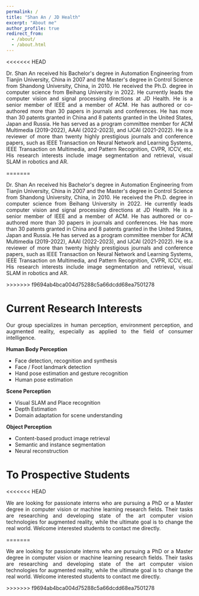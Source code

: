 ```yaml
---
permalink: /
title: "Shan An / JD Health"
excerpt: "About me"
author_profile: true
redirect_from: 
  - /about/
  - /about.html
---
```


<<<<<<< HEAD
<p align="justify">Dr. Shan An received his Bachelor's degree in Automation Engineering from Tianjin University, China in 2007 and the Master's degree in Control Science from Shandong University, China, in 2010. He received the Ph.D. degree in computer science from Beihang University in 2022. He currently leads the computer vision and signal processing directions at JD Health. He is a senior member of IEEE and a member of ACM. He has authored or co-authored more than 30 papers in journals and conferences. He has more than 30 patents granted in China and 8 patents granted in the United States, Japan and Russia. He has served as a program committee member for ACM Multimedia (2019-2022), AAAI (2022-2023), and IJCAI (2021-2022). He is a reviewer of more than twenty highly prestigious journals and conference papers, such as IEEE Transaction on Neural Network and Learning Systems, IEEE Transaction on Multimedia, and Pattern Recognition, CVPR, ICCV, etc. His research interests include image segmentation and retrieval, visual SLAM in robotics and AR.</p>
=======
<p align="justify">Dr. Shan An received his Bachelor's degree in Automation Engineering from Tianjin University, China in 2007 and the Master's degree in Control Science from Shandong University, China, in 2010. He received the Ph.D. degree in computer science from Beihang University in 2022. He currently leads computer vision and signal processing directions at JD Health. He is a senior member of IEEE and a member of ACM. He has authored or co-authored more than 30 papers in journals and conferences. He has more than 30 patents granted in China and 8 patents granted in the United States, Japan and Russia. He has served as a program committee member for ACM Multimedia (2019-2022), AAAI (2022-2023), and IJCAI (2021-2022). He is a reviewer of more than twenty highly prestigious journals and conference papers, such as IEEE Transaction on Neural Network and Learning Systems, IEEE Transaction on Multimedia, and Pattern Recognition, CVPR, ICCV, etc. His research interests include image segmentation and retrieval, visual SLAM in robotics and AR.</p>
>>>>>>> f9694ab4bca004d75288c5a66dcdd68ea7501278

Current Research Interests
======
<p align="justify">Our group specializes in human perception, environment perception, and augmented reality, especially as applied to the field of consumer intelligence.</p> 

**Human Body Perception**

- Face detection, recognition and synthesis
- Face / Foot landmark detection
- Hand pose estimation and gesture recognition
- Human pose estimation

**Scene Perception**

- Visual SLAM and Place recognition 
- Depth Estimation 
- Domain adaptation for scene understanding

**Object Perception**

- Content-based product image retrieval
- Semantic and instance segmentation
- Neural reconstruction



To Prospective Students
======
<<<<<<< HEAD
<p align="justify">We are looking for passionate interns who are pursuing a PhD or a Master degree in computer vision or machine learning research fields. Their tasks are researching and developing state of the art computer vision technologies for augmented reality, while the ultimate goal is to change the real world. Welcome interested students to contact me directly.</p> 
=======
<p align="justify">We are looking for passionate interns who are pursuing a PhD or a Master degree in computer vision or machine learning research fields. Their tasks are researching and developing state of the art computer vision technologies for augmented reality, while the ultimate goal is to change the real world. Welcome interested students to contact me directly.</p>
>>>>>>> f9694ab4bca004d75288c5a66dcdd68ea7501278
